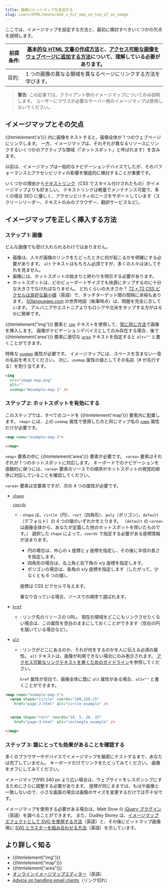 ```yaml
---
title: 画像にヒットマップを追加する
slug: Learn/HTML/Howto/Add_a_hit_map_on_top_of_an_image
---
```


ここでは、イメージマップを設定する方法と、最初に検討すべきいくつかの欠点を説明します。

| 前提条件: | [基本的な HTML 文書の作成方法](/ja/docs/Learn/Getting_started_with_the_web)と、[アクセス可能な画像をウェブページに追加する方法](/ja/docs/Learn/HTML/Multimedia_and_embedding/Images_in_HTML#ウェブページに画像を置くにはどうするのか)について、理解している必要があります。 |
| --------- | ---------------------------------------------------------------------------------------------------------------------------------------------------------------------------------------------------------------------------------------------------------------------- |
| 目的:     | 1 つの画像の異なる領域を異なるページにリンクする方法を学びます。                                                                                                                                                                                                       |

> **警告:** この記事では、クライアント側のイメージマップについてのみ説明します。 ユーザーにマウスが必要なサーバー側のイメージマップは使用しないでください。

## イメージマップとその欠点

{{htmlelement('a')}} 内に画像をネストすると、画像全体が 1 つのウェブページにリンクします。 一方、イメージマップは、それぞれが異なるリソースにリンクするいくつかのアクティブな領域（「ホットスポット」と呼ばれます）を含みます。

以前は、イメージマップは一般的なナビゲーションデバイスでしたが、そのパフォーマンスとアクセシビリティの影響を徹底的に検討することが重要です。

いくつかの理由から[テキストリンク](/ja/docs/Learn/HTML/Introduction_to_HTML/Creating_hyperlinks)（CSS でスタイル付けされたもの）がイメージマップよりも好ましい。 テキストリンクは軽量でメンテナンス可能で、多くの場合 SEO に優しく、アクセシビリティのニーズをサポートしています（スクリーンリーダー、テキストのみのブラウザー、翻訳サービスなど）。

## イメージマップを正しく挿入する方法

### ステップ 1: 画像

どんな画像でも受け入れられるわけではありません。

- 画像は、人々が画像のリンクをたどったときに何が起こるかを明確にする必要があります。 `alt` テキストはもちろん必須ですが、多くの人々は決してそれを見ません。
- 画像には、ホットスポットの始まりと終わりを明示する必要があります。
- ホットスポットは、どのビューポートサイズでも快適にタップするのに十分な大きさでなければなりません。 どれくらいの大きさか？ [72 × 72 CSS ピクセルは良好な最小値](http://uxmovement.com/mobile/finger-friendly-design-ideal-mobile-touch-target-sizes/)（英語）で、タッチターゲット間の間隔に余裕もあります。 [50languages.com](http://www.goethe-verlag.com/book2/) の世界地図（執筆時点）は、問題を完全に示しています。 アルバニアやエストニアよりもロシアや北米をタップする方がはるかに簡単です。

{{htmlelement("img")}} 要素と [`img`](/ja/docs/Web/HTML/Element/img#alt) テキストを使用して、[常に同じ方法](/ja/docs/Learn/HTML/Multimedia_and_embedding/Images_in_HTML#ウェブページに画像を置くにはどうするのか)で画像を挿入します。 画像がナビゲーションデバイスとしてのみ存在する場合、後で {{htmlelement('area')}} 要素に適切な [`area`](/ja/docs/Web/HTML/Element/area#alt) テキストを指定すると `alt=""` と書くことができます。

特殊な [`usemap`](/ja/docs/Web/HTML/Element/img#usemap) 属性が必要です。 イメージマップには、スペースを含まない一意の名前を考えてください。 次に、`usemap` 属性の値としてその名前（# が先行する）を割り当てます。

```html
<img
  src="image-map.png"
  alt=""
  usemap="#example-map-1" />
```

### ステップ 2: ホットスポットを有効にする

このステップでは、すべてのコードを {{htmlelement('map')}} 要素内に配置します。 `<map>` には、上の `usemap` 属性で使用したのと同じマップ名の [`name`](/ja/docs/Web/HTML/Element/map#name) 属性だけが必要です。

```html
<map name="example-map-1">

</map>
```

`<map>` 要素の中に {{htmlelement('area')}} 要素が必要です。 `<area>` 要素はそれぞれが 1 つのホットスポットに対応します。 キーボードでのナビゲーションを直観的に保つには、`<area>` 要素のソースでの順序がホットスポットの視覚的順序に対応していることを確認してください。

`<area>` 要素は空要素ですが、次の 4 つの属性が必要です。

- [`shape`](/ja/docs/Web/HTML/Element/area#shape)

  [`coords`](/ja/docs/Web/HTML/Element/area#coords)

  - : `shape` は、`circle`（円）、`rect`（四角形）、`poly`（ポリゴン）、`default`（デフォルト）の 4 つの値のいずれかをとります。 （`default` の `<area>` は画像全体から、あなたが定義した他のホットスポットを除いたものです。） 選択した `shape` によって、`coords` で指定する必要がある座標情報が決まります。

    - 円の場合は、中心の x 座標と y 座標を指定し、その後に半径の長さを指定します。
    - 四角形の場合は、左上角と右下角の x/y 座標を指定します。
    - ポリゴンの場合は、各角の x/y 座標を指定します（したがって、少なくとも 6 つの値）。

    座標は CSS ピクセルで与えます。

    重なり合っている場合、ソースでの順序で選ばれます。

- [`href`](/ja/docs/Web/HTML/Element/area#href)
  - : リンク先のリソースの URL。 現在の領域をどこにもリンクさせたくない場合は、この属性を空白のままにしておくことができます（空白の円を描いている場合など）。
- [`alt`](/ja/docs/Web/HTML/Element/area#alt)

  - : リンクがどこにあるのか、それが何をするのかを人に伝える必須の属性。 `alt` テキストは、画像が利用できない場合にのみ表示されます。 [アクセス可能なリンクテキストを書くためのガイドライン](/ja/docs/Learn/Accessibility/HTML#Text_alternatives)を参照してください。

    `href` 属性が空白で、画像全体に既に `alt` 属性がある場合、`alt=""` と書くことができます。

```html
<map name="example-map-1">
  <area shape="circle" coords="200,250,25"
    href="page-2.html" alt="circle example" />


  <area shape="rect" coords="10, 5, 20, 15"
    href="page-3.html" alt="rectangle example" />

</map>
```

### ステップ 3: 誰にとっても効果があることを確認する

多くのブラウザーやデバイスでイメージマップを厳密にテストするまで、あなたは完了していません。 キーボードだけでリンクをたどってみてください。 画像をオフにしてみてください。

イメージマップが約 240 px より広い場合は、ウェブサイトをレスポンシブにするためにさらに調整する必要があります。 座標が同じままでは、もはや画像と一致しないので、小さな画面の場合は画像のサイズを変更するだけでは不十分です。

イメージマップを使用する必要がある場合は、Matt Stow の [jQuery プラグイン](https://github.com/stowball/jQuery-rwdImageMaps)（英語）を調べることができます。 また、Dudley Storey は、[イメージマップエフェクトとして SVG を使用する方法](http://thenewcode.com/696/Using-SVG-as-an-Alternative-To-Imagemaps)（英語）と、その後にビットマップ画像用に [SVG とラスターを組み合わせる方法](http://thenewcode.com/760/Create-A-Responsive-Imagemap-With-SVG)（英語）を示しています。

## より詳しく知る

- {{htmlelement("img")}}
- {{htmlelement("map")}}
- {{htmlelement("area")}}
- [オンラインイメージマップエディター](http://www.maschek.hu/imagemap/imgmap)（英語）
- [Advice on handling email clients](http://blog.goolara.com/2014/06/05/image-maps-revisited/)（リンク切れ）
